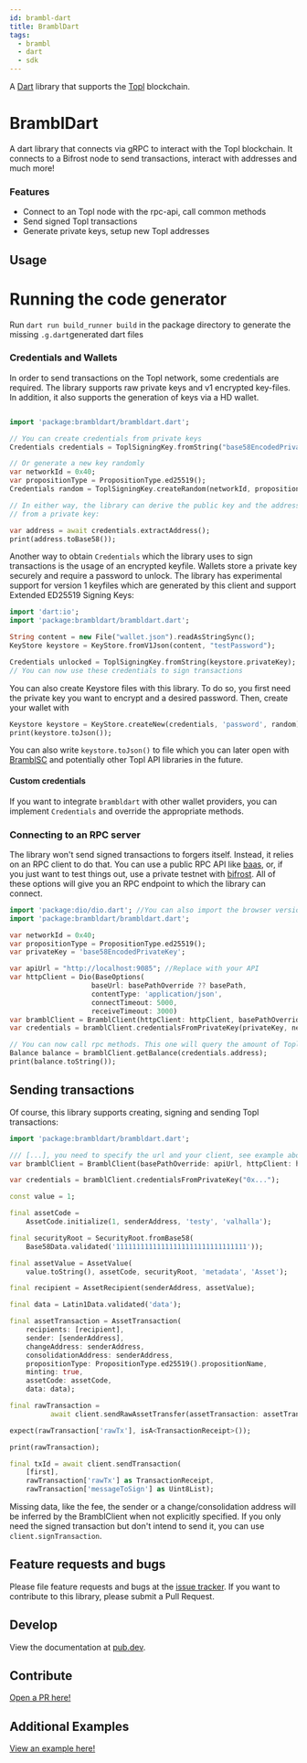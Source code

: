 ```yaml
---
id: brambl-dart
title: BramblDart
tags:
  - brambl
  - dart
  - sdk
---
```


A [Dart][dart] library that supports the [Topl][topl] blockchain.

[dart]: https://www.dartlang.org
[topl]: https://topl.co

# BramblDart
A dart library that connects via gRPC to interact with the Topl blockchain. It connects
to a Bifrost node to send transactions, interact with addresses and much
more!

### Features
- Connect to an Topl node with the rpc-api, call common methods
- Send signed Topl transactions
- Generate private keys, setup new Topl addresses

## Usage

# Running the code generator

Run `dart run build_runner build` in the package directory to generate the missing `.g.dart`generated dart files

### Credentials and Wallets
In order to send transactions on the Topl network, some credentials
are required. The library supports raw private keys and v1 encrypted key-files. 
In addition, it also supports the generation of keys via a HD wallet. 

```dart

import 'package:brambldart/brambldart.dart';

// You can create credentials from private keys
Credentials credentials = ToplSigningKey.fromString("base58EncodedPrivateKeyHere");

// Or generate a new key randomly
var networkId = 0x40;
var propositionType = PropositionType.ed25519();
Credentials random = ToplSigningKey.createRandom(networkId, propositionType);

// In either way, the library can derive the public key and the address
// from a private key:

var address = await credentials.extractAddress();
print(address.toBase58());

```

Another way to obtain `Credentials` which the library uses to sign 
transactions is the usage of an encrypted keyfile. Wallets store a private
key securely and require a password to unlock. The library has experimental
support for version 1 keyfiles which are generated by this client and support Extended ED25519 Signing Keys:

```dart
import 'dart:io';
import 'package:brambldart/brambldart.dart';

String content = new File("wallet.json").readAsStringSync();
KeyStore keystore = KeyStore.fromV1Json(content, "testPassword");

Credentials unlocked = ToplSigningKey.fromString(keystore.privateKey);
// You can now use these credentials to sign transactions
```

You can also create Keystore files with this library. To do so, you first need
the private key you want to encrypt and a desired password. Then, create 
your wallet with

```dart
Keystore keystore = KeyStore.createNew(credentials, 'password', random);
print(keystore.toJson());
```

You can also write `keystore.toJson()` to file which you can later open with [BramblSC](https://github.com/Topl/Bifrost/wiki/BramblSc-examples) and potentially other Topl API libraries in the future.

#### Custom credentials
If you want to integrate `brambldart` with other wallet providers, you can implement
`Credentials` and override the appropriate methods.

### Connecting to an RPC server
The library won't send signed transactions to forgers itself. Instead,
it relies on an RPC client to do that. You can use a public RPC API like
[baas](https://beta.topl.services), or, if you just want to test things out, use a private testnet with
[bifrost](https://docs.topl.co/v1.4.0/docs/installing-bifrost). All of these options will give you
an RPC endpoint to which the library can connect.

```dart
import 'package:dio/dio.dart'; //You can also import the browser version
import 'package:brambldart/brambldart.dart';

var networkId = 0x40;
var propositionType = PropositionType.ed25519();
var privateKey = 'base58EncodedPrivateKey';

var apiUrl = "http://localhost:9085"; //Replace with your API
var httpClient = Dio(BaseOptions(
                    baseUrl: basePathOverride ?? basePath,
                    contentType: 'application/json',
                    connectTimeout: 5000,
                    receiveTimeout: 3000)
var bramblClient = BramblClient(httpClient: httpClient, basePathOverride: apiUrl);
var credentials = bramblClient.credentialsFromPrivateKey(privateKey, networkId, propositionType);

// You can now call rpc methods. This one will query the amount of Topl tokens you own
Balance balance = bramblClient.getBalance(credentials.address);
print(balance.toString());
```

## Sending transactions
Of course, this library supports creating, signing and sending Topl
transactions:

```dart
import 'package:brambldart/brambldart.dart';

/// [...], you need to specify the url and your client, see example above
var bramblClient = BramblClient(basePathOverride: apiUrl, httpClient: httpClient);

var credentials = bramblClient.credentialsFromPrivateKey("0x...");

const value = 1;

final assetCode =
    AssetCode.initialize(1, senderAddress, 'testy', 'valhalla');

final securityRoot = SecurityRoot.fromBase58(
    Base58Data.validated('11111111111111111111111111111111'));

final assetValue = AssetValue(
    value.toString(), assetCode, securityRoot, 'metadata', 'Asset');

final recipient = AssetRecipient(senderAddress, assetValue);

final data = Latin1Data.validated('data');

final assetTransaction = AssetTransaction(
    recipients: [recipient],
    sender: [senderAddress],
    changeAddress: senderAddress,
    consolidationAddress: senderAddress,
    propositionType: PropositionType.ed25519().propositionName,
    minting: true,
    assetCode: assetCode,
    data: data);

final rawTransaction =
          await client.sendRawAssetTransfer(assetTransaction: assetTransaction);

expect(rawTransaction['rawTx'], isA<TransactionReceipt>());

print(rawTransaction);

final txId = await client.sendTransaction(
    [first],
    rawTransaction['rawTx'] as TransactionReceipt,
    rawTransaction['messageToSign'] as Uint8List);
```

Missing data, like the fee, the sender or a change/consolidation address will be
inferred by the BramblClient when not explicitly specified. If you only need
the signed transaction but don't intend to send it, you can use 
`client.signTransaction`.

## Feature requests and bugs

Please file feature requests and bugs at the [issue tracker][tracker].
If you want to contribute to this library, please submit a Pull Request.

[tracker]: https://github.com/Topl/BramblDart/issues

## Develop

View the documentation at [pub.dev](https://pub.dev/documentation/topl_common/latest/).

## Contribute

[Open a PR here!](https://github.com/Topl/dart_topl_common)

## Additional Examples

[View an example here!](https://github.com/Topl/bifrost-client-sample-dart)
